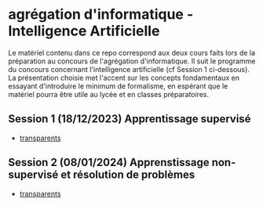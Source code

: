 # agrégation d'informatique - Intelligence Artificielle

Le matériel contenu dans ce repo correspond aux deux cours faits lors de la préparation au concours de l'agrégation d'informatique. Il suit le programme du concours concernant l'intelligence artificielle (cf Session 1 ci-dessous). La présentation choisie met l'accent sur les concepts fondamentaux en essayant d'introduire le minimum de formalisme, en espérant que le matériel pourra être utile au lycée et en classes préparatoires.

## Session 1 (18/12/2023) Apprentissage supervisé
- [transparents](https://docs.google.com/presentation/d/1E_LSH_Qnxi7kbXHfNKYloMsIqiuGKWTZ_fUqxtP5-ps/edit?usp=sharing)

## Session 2 (08/01/2024) Apprenstissage non-supervisé et résolution de problèmes
- [transparents](https://docs.google.com/presentation/d/1T5h0vEF51BYQSu_aOd4J7DT61jsKuTyJf4pv2bZJgT4/edit?usp=sharing)
